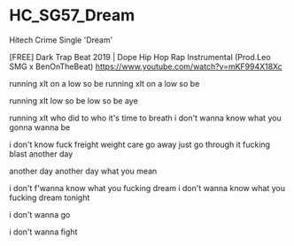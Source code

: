 # HC_SG57_Dream
Hitech Crime Single 'Dream'

[FREE] Dark Trap Beat 2019 | Dope Hip Hop Rap Instrumental (Prod.Leo SMG x BenOnTheBeat)
https://www.youtube.com/watch?v=mKF994X18Xc

running xlt on a low so be
running xlt on a low so be

running xlt
low so be
low so be
aye

running xlt who did to who
it's time to breath
i don't wanna know 
what you gonna wanna be

i don't know fuck
freight weight care 
go away
just go
through it
fucking blast 
another day

another day
another day
what you mean

i don't f'wanna know
what you fucking dream
i don't wanna know
what you fucking dream
tonight

i don't wanna go 

i don't wanna fight



